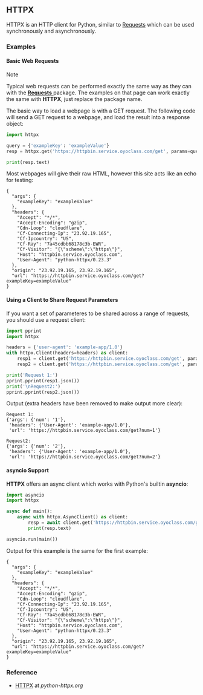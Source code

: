 ## HTTPX

HTTPX is an HTTP client for Python, similar to [Requests](../requests) which can be used synchronously and asynchronously.

### Examples

#### Basic Web Requests

<div class="notebox notebox-info">
    <p class="notebox-title">
        Note
    </p>
    <p>
        Typical web requests can be performed exactly the same way as they can with the 
        <a href="../requests">
            <b>Requests</b>
        </a>
        package. The examples on that page can work exactly the same with <b>HTTPX</b>, just replace the package name.
    </p>
</div>

The basic way to load a webpage is with a GET request. The following code will send a GET request to a webpage, and load the result into a response object:

```python
import httpx

query = {'exampleKey': 'exampleValue'}
resp = httpx.get('https://httpbin.service.oyoclass.com/get', params=query)

print(resp.text)
```

Most webpages will give their raw HTML, however this site acts like an echo for testing:

```text
{
  "args": {
    "exampleKey": "exampleValue"
  },
  "headers": {
    "Accept": "*/*",
    "Accept-Encoding": "gzip",
    "Cdn-Loop": "cloudflare",
    "Cf-Connecting-Ip": "23.92.19.165",
    "Cf-Ipcountry": "US",
    "Cf-Ray": "7a45cdbb68178c3b-EWR",
    "Cf-Visitor": "{\"scheme\":\"https\"}",
    "Host": "httpbin.service.oyoclass.com",
    "User-Agent": "python-httpx/0.23.3"
  },
  "origin": "23.92.19.165, 23.92.19.165",
  "url": "https://httpbin.service.oyoclass.com/get?exampleKey=exampleValue"
}
```

#### Using a Client to Share Request Parameters

If you want a set of parameteres to be shared across a range of requests, you should use a request client:

```python
import pprint
import httpx

headers = {'user-agent': 'example-app/1.0'}
with httpx.Client(headers=headers) as client:
    resp1 = client.get('https://httpbin.service.oyoclass.com/get', params={"num": 1})
    resp2 = client.get('https://httpbin.service.oyoclass.com/get', params={"num": 2})

print('Request 1:')
pprint.pprint(resp1.json())
print('\nRequest2:')
pprint.pprint(resp2.json())
```

Output (extra headers have been removed to make output more clear):

```text
Request 1:
{'args': {'num': '1'},
 'headers': {'User-Agent': 'example-app/1.0'},
 'url': 'https://httpbin.service.oyoclass.com/get?num=1'}

Request2:
{'args': {'num': '2'},
 'headers': {'User-Agent': 'example-app/1.0'},
 'url': 'https://httpbin.service.oyoclass.com/get?num=2'}
```

#### asyncio Support

**HTTPX** offers an async client which works with Python's builtin **asyncio**:

```python
import asyncio
import httpx

async def main():
    async with httpx.AsyncClient() as client:
        resp = await client.get('https://httpbin.service.oyoclass.com/get')
        print(resp.text)

asyncio.run(main())
```

Output for this example is the same for the first example:

```text
{
  "args": {
    "exampleKey": "exampleValue"
  },
  "headers": {
    "Accept": "*/*",
    "Accept-Encoding": "gzip",
    "Cdn-Loop": "cloudflare",
    "Cf-Connecting-Ip": "23.92.19.165",
    "Cf-Ipcountry": "US",
    "Cf-Ray": "7a45cdbb68178c3b-EWR",
    "Cf-Visitor": "{\"scheme\":\"https\"}",
    "Host": "httpbin.service.oyoclass.com",
    "User-Agent": "python-httpx/0.23.3"
  },
  "origin": "23.92.19.165, 23.92.19.165",
  "url": "https://httpbin.service.oyoclass.com/get?exampleKey=exampleValue"
}
```

### Reference

-   [HTTPX](https://www.python-httpx.org/) at _python-httpx.org_
